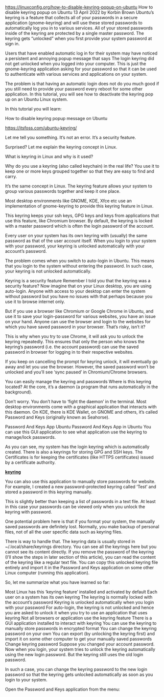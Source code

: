 https://linuxconfig.org/how-to-disable-keyring-popup-on-ubuntu
How to disable keyring popup on Ubuntu
13 April 2022 by Korbin Brown
Ubuntu’s keyring is a feature that collects all of your passwords in a secure application (gnome-keyring) and will use these stored passwords to automatically log you in to various services. All of your stored passwords inside of the keyring are protected by a single master password. The keyring gets “unlocked” when you first provide your system password at sign in.

Users that have enabled automatic log in for their system may have noticed a persistent and annoying popup message that says The login keyring did not get unlocked when you logged into your computer. This is just the gnome-keyring application asking for your password so that it can be used to authenticate with various services and applications on your system.

The problem is that having an automatic login does not do you much good if you still need to provide your password every reboot for some other application. In this tutorial, you will see how to deactivate the keyring pop up on an Ubuntu Linux system.

In this tutorial you will learn:

How to disable keyring popup message on Ubuntu


https://itsfoss.com/ubuntu-keyring/

Let me tell you something. It’s not an error. It’s a security feature.

Surprised? Let me explain the keyring concept in Linux.

What is keyring in Linux and why is it used?

Why do you use a keyring (also called keychain) in the real life? You use it to keep one or more keys grouped together so that they are easy to find and carry.

It’s the same concept in Linux. The keyring feature allows your system to group various passwords together and keep it one place.

Most desktop environments like GNOME, KDE, Xfce etc use an implementation of gnome-keyring to provide this keyring feature in Linux.

This keyring keeps your ssh keys, GPG keys and keys from applications that use this feature, like Chromium browser. By default, the keyring is locked with a master password which is often the login password of the account.

Every user on your system has its own keyring with (usually) the same password as that of the user account itself. When you login to your system with your password, your keyring is unlocked automatically with your account’s password.

The problem comes when you switch to auto-login in Ubuntu. This means that you login to the system without entering the password. In such case, your keyring is not unlocked automatically.

Keyring is a security feature
Remember I told you that the keyring was a security feature? Now imagine that on your Linux desktop, you are using auto-login. Anyone with access to your desktop can enter the system without password but you have no issues with that perhaps because you use it to browse internet only.

But if you use a browser like Chromium or Google Chrome in Ubuntu, and use it to save your login-password for various websites, you have an issue on your hand. Anyone can use the browser and login to the websites for which you have saved password in your browser. That’s risky, isn’t it?

This is why when you try to use Chrome, it will ask you to unlock the keyring repeatedly. This ensures that only the person who knows the keyring’s password (i.e. the account password) can use the saved password in browser for logging in to their respective websites.

If you keep on cancelling the prompt for keyring unlock, it will eventually go away and let you use the browser. However, the saved password won’t be unlocked and you’ll see ‘sync paused’ in Chromium/Chrome browsers.

You can easily manage the keyring and passwords
Where is this keyring located? At the core, it’s a daemon (a program that runs automatically in the background).

Don’t worry. You don’t have to ‘fight the daemon’ in the terminal. Most desktop environments come with a graphical application that interacts with this daemon. On KDE, there is KDE Wallet, on GNOME and others, it’s called Password and Keys (originally known as Seahorse).

Password And Keys App Ubuntu
Password And Keys App in Ubuntu
You can use this GUI application to see what application use the keyring to manage/lock passwords.

As you can see, my system has the login keyring which is automatically created. There is also a keyrings for storing GPG and SSH keys. The Certificates is for keeping the certificates (like HTTPS certificates) issued by a certificate authority.

**[keyring](https://itsfoss.com/content/images/wordpress/2020/03/keyring-pasword-ubuntu.png)**

You can also use this application to manually store passwords for website. For example, I created a new password-protected keyring called ‘Test’ and stored a password in this keyring manually.

This is slightly better than keeping a list of passwords in a text file. At least in this case your passwords can be viewed only when you unlock the keyring with password.

One potential problem here is that if you format your system, the manually saved passwords are definitely lost. Normally, you make backup of personal files, not of all the user specific data such as keyring files.

There is way to handle that. The keyring data is usually stored in ~/.local/share/keyrings directory. You can see all the keyrings here but you cannot see its content directly. If you remove the password of the keyring (I’ll show the steps in later section of this article), you can read the content of the keyring like a regular text file. You can copy this unlocked keyring file entirely and import it in the Password and Keys application on some other Linux computer (running this application).

So, let me summarize what you have learned so far:

Most Linux has this ‘keyring feature’ installed and activated by default
Each user on a system has its own keyring
The keyring is normally locked with the account’s password
Keyring is unlocked automatically when you login with your password
For auto-login, the keyring is not unlocked and hence you are asked to unlock it when you try to use an application that uses keyring
Not all browsers or application use the keyring feature
There is a GUI application installed to interact with keyring
You can use the keyring to manually store passwords in encrypted format
You can change the keyring password on your own
You can export (by unlocking the keyring first) and import it on some other computer to get your manually saved passwords
Change keyring password
Suppose you changed your account password. Now when you login, your system tries to unlock the keyring automatically using the new login password. But the keyring still uses the old login password.

In such a case, you can change the keyring password to the new login password so that the keyring gets unlocked automatically as soon as you login to your system.

Open the Password and Keys application from the menu:

